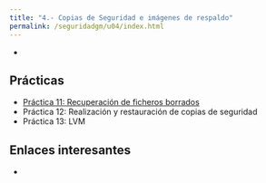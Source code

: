 ```yaml
---
title: "4.- Copias de Seguridad e imágenes de respaldo"
permalink: /seguridadgm/u04/index.html
---
```


* 

## Prácticas

* [Práctica 11: Recuperación de ficheros borrados](recuperacion.html)
* Práctica 12: Realización y restauración de copias de seguridad
* Práctica 13: LVM

## Enlaces interesantes

* 